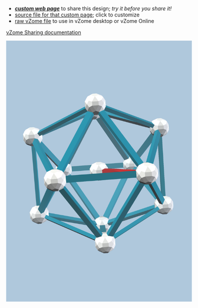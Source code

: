 
 - [***custom web page***][post] to share this design; *try it before you share it!*
 - [source file for that custom page][source]; click to customize
 - [raw vZome file][raw] to use in vZome desktop or vZome Online

[vZome Sharing documentation](https://vzome.github.io/vzome/sharing.html#how-it-works)

![Image](<testShareWithPaul.png>)


[post]: <https://vorth.github.io/vzome-sharing/2022/02/15/testShareWithPaul-15-17-55.html>
[source]: <https://github.com/vorth/vzome-sharing/edit/main/_posts/2022-02-15-testShareWithPaul-15-17-55.md>
[raw]: <https://raw.githubusercontent.com/vorth/vzome-sharing/main/2022/02/15/15-17-55-testShareWithPaul/testShareWithPaul.vZome>